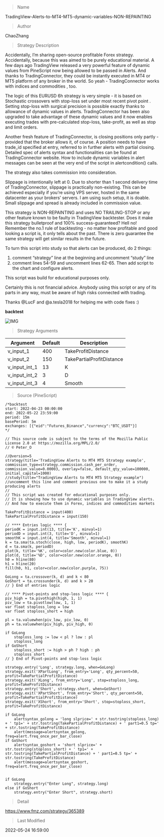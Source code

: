 
> Name

TradingView-Alerts-to-MT4-MT5-dynamic-variables-NON-REPAINTING

> Author

ChaoZhang

> Strategy Description

Accidentally, I’m sharing open-source profitable Forex strategy. Accidentally, because this was aimed to be purely educational material. A few days ago TradingView released a very powerful feature of dynamic values from PineScript now being allowed to be passed in Alerts. And thanks to TradingConnector, they could be instantly executed in MT4 or MT5 platform of any broker in the world. So yeah - TradingConnector works with indices and commodities , too.

The logic of this EURUSD 6h strategy is very simple - it is based on Stochastic crossovers with stop-loss set under most recent pivot point . Setting stop-loss with surgical precision is possible exactly thanks to allowance of dynamic values in alerts. TradingConnector has been also upgraded to take advantage of these dynamic values and it now enables executing trades with pre-calculated stop-loss, take-profit, as well as stop and limit orders.

Another fresh feature of TradingConnector, is closing positions only partly - provided that the broker allows it, of course. A position needs to have trade_id specified at entry, referred to in further alerts with partial closing. Detailed spec of alerts syntax and functionalities can be found at TradingConnector website. How to include dynamic variables in alert messages can be seen at the very end of the script in alertcondition() calls.

The strategy also takes commission into consideration.

Slippage is intentionally left at 0. Due to shorter than 1 second delivery time of TradingConnector, slippage is practically non-existing. This can be achieved especially if you’re using VPS server, hosted in the same datacenter as your brokers’ servers. I am using such setup, it is doable. Small slippage and spread is already included in commission value.

This strategy is NON-REPAINTING and uses NO TRAILING-STOP or any other feature known to be faulty in TradingView backtester. Does it make this strategy bulletproof and 100% success-guaranteed? Hell no! Remember the no.1 rule of backtesting - no matter how profitable and good looking a script is, it only tells about the past. There is zero guarantee the same strategy will get similar results in the future.

To turn this script into study so that alerts can be produced, do 2 things:
1. comment “strategy” line at the beginning and uncomment “study” line
2. comment lines 54-59 and uncomment lines 62-65.
Then add script to the chart and configure alerts.

This script was build for educational purposes only.

Certainly this is not financial advice. Anybody using this script or any of its parts in any way, must be aware of high risks connected with trading.

Thanks @LucF and @a.tesla2018 for helping me with code fixes :)

**backtest**

 ![IMG](https://www.fmz.com/upload/asset/c1704916f81332fd29.png) 

> Strategy Arguments



|Argument|Default|Description|
|----|----|----|
|v_input_1|400|TakeProfitDistance|
|v_input_2|150|TakePartialProfitDistance|
|v_input_int_1|13|K|
|v_input_int_2|3|D|
|v_input_int_3|4|Smooth|


> Source (PineScript)

``` pinescript
/*backtest
start: 2022-04-23 00:00:00
end: 2022-05-22 23:59:00
period: 15m
basePeriod: 5m
exchanges: [{"eid":"Futures_Binance","currency":"BTC_USDT"}]
*/

// This source code is subject to the terms of the Mozilla Public License 2.0 at https://mozilla.org/MPL/2.0/
// © Peter_O

//@version=5
strategy(title='TradingView Alerts to MT4 MT5 Strategy example', commission_type=strategy.commission.cash_per_order, commission_value=0.00003, overlay=false, default_qty_value=100000, initial_capital=1000)
//study(title="TradingView Alerts to MT4 MT5 Strategy example")  //uncomment this line and comment previous one to make it a study producing alerts
//
// This script was created for educational purposes only.
// It is showing how to use dynamic variables in TradingView alerts.
// And how to execute them in Forex, indices and commodities markets

TakeProfitDistance = input(400)
TakePartialProfitDistance = input(150)

// **** Entries logic **** {
periodK = input.int(13, title='K', minval=1)
periodD = input.int(3, title='D', minval=1)
smoothK = input.int(4, title='Smooth', minval=1)
k = ta.sma(ta.stoch(close, high, low, periodK), smoothK)
d = ta.sma(k, periodD)
plot(k, title='%K', color=color.new(color.blue, 0))
plot(d, title='%D', color=color.new(color.orange, 0))
h0 = hline(80)
h1 = hline(20)
fill(h0, h1, color=color.new(color.purple, 75))

GoLong = ta.crossover(k, d) and k < 80
GoShort = ta.crossunder(k, d) and k > 20
// } End of entries logic

// **** Pivot-points and stop-loss logic **** {
piv_high = ta.pivothigh(high, 1, 1)
piv_low = ta.pivotlow(low, 1, 1)
var float stoploss_long = low
var float stoploss_short = high

pl = ta.valuewhen(piv_low, piv_low, 0)
ph = ta.valuewhen(piv_high, piv_high, 0)

if GoLong
    stoploss_long := low < pl ? low : pl
    stoploss_long
if GoShort
    stoploss_short := high > ph ? high : ph
    stoploss_short
// } End of Pivot-points and stop-loss logic

strategy.entry('Long', strategy.long, when=GoLong)
strategy.exit('XPartLong', from_entry='Long', qty_percent=50, profit=TakePartialProfitDistance)
strategy.exit('XLong', from_entry='Long', stop=stoploss_long, profit=TakeProfitDistance)
strategy.entry('Short', strategy.short, when=GoShort)
strategy.exit('XPartShort', from_entry='Short', qty_percent=50, profit=TakePartialProfitDistance)
strategy.exit('XShort', from_entry='Short', stop=stoploss_short, profit=TakeProfitDistance)

if GoLong
    alertsyntax_golong = 'long slprice=' + str.tostring(stoploss_long) + ' tp1=' + str.tostring(TakePartialProfitDistance) + ' part1=0.5 tp=' + str.tostring(TakeProfitDistance)
    alert(message=alertsyntax_golong, freq=alert.freq_once_per_bar_close)
if GoShort
    alertsyntax_goshort = 'short slprice=' + str.tostring(stoploss_short) + ' tp1=' + str.tostring(TakePartialProfitDistance) + ' part1=0.5 tp=' + str.tostring(TakeProfitDistance)
    alert(message=alertsyntax_goshort, freq=alert.freq_once_per_bar_close)


if GoLong
    strategy.entry("Enter Long", strategy.long)
else if GoShort
    strategy.entry("Enter Short", strategy.short)
```

> Detail

https://www.fmz.com/strategy/365389

> Last Modified

2022-05-24 16:59:00
